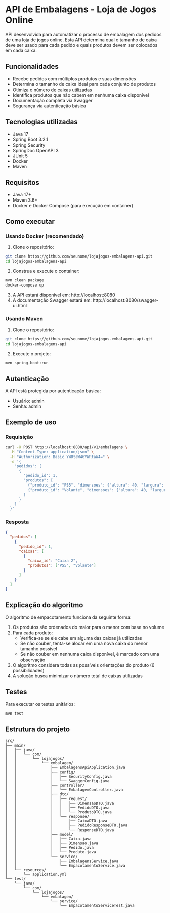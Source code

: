 # API de Embalagens - Loja de Jogos Online

API desenvolvida para automatizar o processo de embalagem dos pedidos de uma loja de jogos online. Esta API determina qual o tamanho de caixa deve ser usado para cada pedido e quais produtos devem ser colocados em cada caixa.

## Funcionalidades

- Recebe pedidos com múltiplos produtos e suas dimensões
- Determina o tamanho de caixa ideal para cada conjunto de produtos
- Otimiza o número de caixas utilizadas
- Identifica produtos que não cabem em nenhuma caixa disponível
- Documentação completa via Swagger
- Segurança via autenticação básica

## Tecnologias utilizadas

- Java 17
- Spring Boot 3.2.1
- Spring Security
- SpringDoc OpenAPI 3
- JUnit 5
- Docker
- Maven

## Requisitos

- Java 17+
- Maven 3.6+
- Docker e Docker Compose (para execução em container)

## Como executar

### Usando Docker (recomendado)

1. Clone o repositório:
```bash
git clone https://github.com/seunome/lojajogos-embalagens-api.git
cd lojajogos-embalagens-api
```

2. Construa e execute o container:
```bash
mvn clean package
docker-compose up
```

3. A API estará disponível em: http://localhost:8080
4. A documentação Swagger estará em: http://localhost:8080/swagger-ui.html

### Usando Maven

1. Clone o repositório:
```bash
git clone https://github.com/seunome/lojajogos-embalagens-api.git
cd lojajogos-embalagens-api
```

2. Execute o projeto:
```bash
mvn spring-boot:run
```

## Autenticação

A API está protegida por autenticação básica:
- Usuário: admin
- Senha: admin

## Exemplo de uso

### Requisição

```bash
curl -X POST http://localhost:8080/api/v1/embalagens \
  -H "Content-Type: application/json" \
  -H "Authorization: Basic YWRtaW46YWRtaW4=" \
  -d '{
    "pedidos": [
      {
        "pedido_id": 1,
        "produtos": [
          {"produto_id": "PS5", "dimensoes": {"altura": 40, "largura": 10, "comprimento": 25}},
          {"produto_id": "Volante", "dimensoes": {"altura": 40, "largura": 30, "comprimento": 30}}
        ]
      }
    ]
  }'
```

### Resposta

```json
{
  "pedidos": [
    {
      "pedido_id": 1,
      "caixas": [
        {
          "caixa_id": "Caixa 2",
          "produtos": ["PS5", "Volante"]
        }
      ]
    }
  ]
}
```

## Explicação do algoritmo

O algoritmo de empacotamento funciona da seguinte forma:

1. Os produtos são ordenados do maior para o menor com base no volume
2. Para cada produto:
    - Verifica-se se ele cabe em alguma das caixas já utilizadas
    - Se não couber, tenta-se alocar em uma nova caixa do menor tamanho possível
    - Se não couber em nenhuma caixa disponível, é marcado com uma observação
3. O algoritmo considera todas as possíveis orientações do produto (6 possibilidades)
4. A solução busca minimizar o número total de caixas utilizadas

## Testes

Para executar os testes unitários:

```bash
mvn test
```

## Estrutura do projeto

```
src/
├── main/
│   ├── java/
│   │   └── com/
│   │       └── lojajogos/
│   │           └── embalagem/
│   │               ├── EmbalagensApiApplication.java
│   │               ├── config/
│   │               │   ├── SecurityConfig.java
│   │               │   └── SwaggerConfig.java
│   │               ├── controller/
│   │               │   └── EmbalagemController.java
│   │               ├── dto/
│   │               │   ├── request/
│   │               │   │   ├── DimensaoDTO.java
│   │               │   │   ├── PedidoDTO.java
│   │               │   │   └── ProdutoDTO.java
│   │               │   └── response/
│   │               │       ├── CaixaDTO.java
│   │               │       ├── PedidoResponseDTO.java
│   │               │       └── ResponseDTO.java
│   │               ├── model/
│   │               │   ├── Caixa.java
│   │               │   ├── Dimensao.java
│   │               │   ├── Pedido.java
│   │               │   └── Produto.java
│   │               └── service/
│   │                   ├── EmbalagensService.java
│   │                   └── EmpacotamentoService.java
│   └── resources/
│       └── application.yml
└── test/
    └── java/
        └── com/
            └── lojajogos/
                └── embalagem/
                    └── service/
                        └── EmpacotamentoServiceTest.java
```